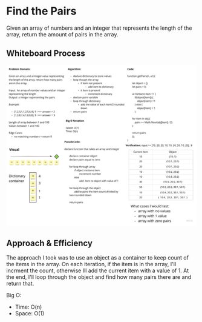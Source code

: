# Find the Pairs

Given an array of numbers and an integer that represents the length of the array, return the amount of pairs in the array.

## Whiteboard Process

![find_pairs](find_pairs.jpg)

## Approach & Efficiency

The approach I took was to use an object as a container to keep count of the items in the array. On each iteration, if the item is in the array, I'll incrment the count, otherwise Ill add the current item with a value of 1. At the end, I'll loop through the object and find how many pairs there are and return that.

Big O:

- Time: O(n)
- Space: O(1)

